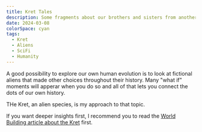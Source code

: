 ```yaml
---
title: Kret Tales
description: Some fragments about our brothers and sisters from another planet..
date: 2024-03-08
colorSpace: cyan
tags:
  - Kret
  - Aliens
  - SciFi
  - Humanity
---
```


A good possibility to explore our own human evolution is to look at fictional
aliens that made other choices throughout their history. Many "what if" moments
will apperar when you do so and all of that lets you connect the dots of our own
history.

THe Kret, an alien species, is my approach to that topic.

If you want deeper insights first, I recommend you to read the
[World Building article about the Kret](/storylines/kret) first.
